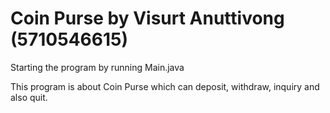 # Coin Purse by Visurt Anuttivong (5710546615)

Starting the program by running Main.java

This program is about Coin Purse which can deposit, withdraw, inquiry and also quit.